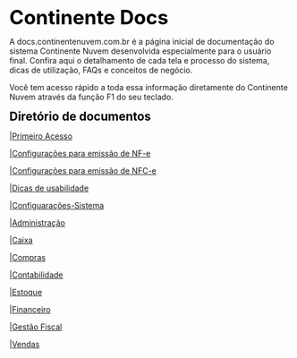 <span style="margin-botton:5px;font-weight:bold;font-size:2.5em;color:black">Continente Docs </span>

A docs.continentenuvem.com.br é a página inicial de documentação do sistema Continente Nuvem desenvolvida especialmente para o usuário final. Confira aqui o detalhamento de cada tela e processo do sistema, dicas de utilização, FAQs e conceitos de negócio.

Você tem acesso rápido a toda essa informação diretamente do Continente Nuvem através da função F1 do seu teclado. 

<span style="margin-botton:5px;font-weight:bold;font-size:1.5em;color:black">Diretório de documentos </span>

|[Primeiro Acesso](primeiro_acesso.md)

|[Configurações para emissão de NF-e](configuracoes_emissao_nfe.md)

|[Configurações para emissão de NFC-e](configuracoes_emissao_nfce.md)

|[Dicas de usabilidade](dicas.md)

|[Configuarações-Sistema](sistema.md)

|[Administração](administracao.md)

|[Caixa](caixa.md)

|[Compras](compras.md)

|[Contabilidade](contabilidade.md)

|[Estoque](estoque.md)

|[Financeiro](financeiro.md)

|[Gestão Fiscal](gestao_fiscal.md)

|[Vendas](vendas.md)

